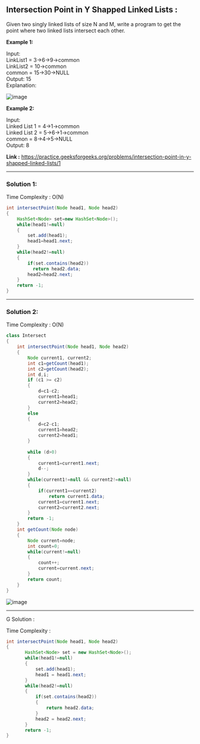 <h2> Intersection Point in Y Shapped Linked Lists :</h2>

Given two singly linked lists of size N and M, write a program to get the point where two linked lists intersect each other.

**Example 1:**

Input: <br/>
LinkList1 = 3->6->9->common<br/>
LinkList2 = 10->common<br/>
common = 15->30->NULL<br/>
Output: 15<br/>
Explanation:

![image](https://user-images.githubusercontent.com/23376002/156885565-f32f65ec-728f-4fa8-9e18-ec3c98b2ee68.png)

**Example 2:**

Input: <br/>
Linked List 1 = 4->1->common<br/>
Linked List 2 = 5->6->1->common<br/>
common = 8->4->5->NULL<br/>
Output: 8

**Link :** https://practice.geeksforgeeks.org/problems/intersection-point-in-y-shapped-linked-lists/1


--------------------------------------------------------------------------------------------------------------------------------------------------------------


<h3> Solution 1: </h3>

Time Complexity : O(N)


```java
int intersectPoint(Node head1, Node head2)
{
    HashSet<Node> set=new HashSet<Node>();
    while(head1!=null)
    {
        set.add(head1);
        head1=head1.next;
    }
    while(head2!=null)
    {
        if(set.contains(head2))
          return head2.data;
        head2=head2.next;
    }
    return -1;
}
```

--------------------------------------------------------------------------------------------------------------------------------------------------------------


<h3> Solution 2: </h3>

Time Complexity : O(N)


```java
class Intersect
{
	int intersectPoint(Node head1, Node head2)
	{
        Node current1, current2;
        int c1=getCount(head1);
        int c2=getCount(head2);
        int d,i;
        if (c1 >= c2) 
        {
            d=c1-c2;
            current1=head1;
            current2=head2;
        }
        else
        {
            d=c2-c1;
            current1=head2;
            current2=head1;
        }
        
        while (d>0)
        {
            current1=current1.next;
            d--;
        }
        while(current1!=null && current2!=null)
        {
            if(current1==current2)
                return current1.data;
            current1=current1.next;
            current2=current2.next;
        }
        return -1;
	}
	int getCount(Node node)
	{
	    Node current=node;
	    int count=0;
	    while(current!=null)
	    {
	        count++;
	        current=current.next;
	    }
	    return count;
	}
}

```

![image](https://user-images.githubusercontent.com/23376002/156927433-3629b8f8-7c69-492f-b880-7a956f4ac150.png)


--------------------------------------------------------------------------------------------------------------------------------------------------------------


G Solution :

Time Complexity : 

```java
int intersectPoint(Node head1, Node head2)
{
       HashSet<Node> set = new HashSet<Node>();
       while(head1!=null)
       {
           set.add(head1);
           head1 = head1.next;
       }
       while(head2!=null)
       {
           if(set.contains(head2))
           {
               return head2.data;
           }
           head2 = head2.next;
       }
       return -1;
}
```
